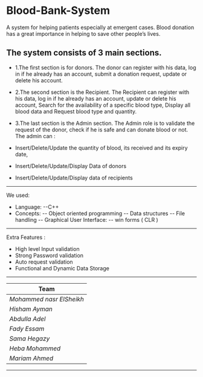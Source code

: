 # Blood-Bank-System


A system for helping patients especially at emergent cases. Blood donation has a great
importance in helping to save other people’s lives. 
## The system consists of 3 main sections.
- 1.The first section is for donors. The donor can register with his data, log in if he already has an account, submit a donation request, update or delete his account.

- 2.The second section is the Recipient.
The Recipient can register with his data, log in if he already has an account, update or delete his account, Search for the availability of a specific blood type, Display all blood data and Request blood type and quantity.

- 3.The last section is the Admin section.
The Admin role is to validate the request of the donor, check if he is safe and can donate blood or not.
The admin can :
-	Insert/Delete/Update the quantity of blood, its received and its expiry date,
-	Insert/Delete/Update/Display Data of donors
-	Insert/Delete/Update/Display data of recipients 

---
We used:
- Language:
--C++
-	Concepts:
--	Object oriented programming
--	Data structures
--	File handling
 -- Graphical User Interface:
--	win forms ( CLR ) 

---
Extra Features :
-	High level Input validation
-	Strong Password validation 
-	Auto request validation
-	Functional and Dynamic Data Storage

---

|  Team                        | 
| ---------------------------- | 
| *Mohammed nasr ElSheikh*     | 
| *Hisham Ayman*               | 
| *Abdulla Adel*               | 
| *Fady Essam*                 | 
| *Sama Hegazy*                | 
| *Heba Mohammed*  
|*Mariam Ahmed*                |

---


